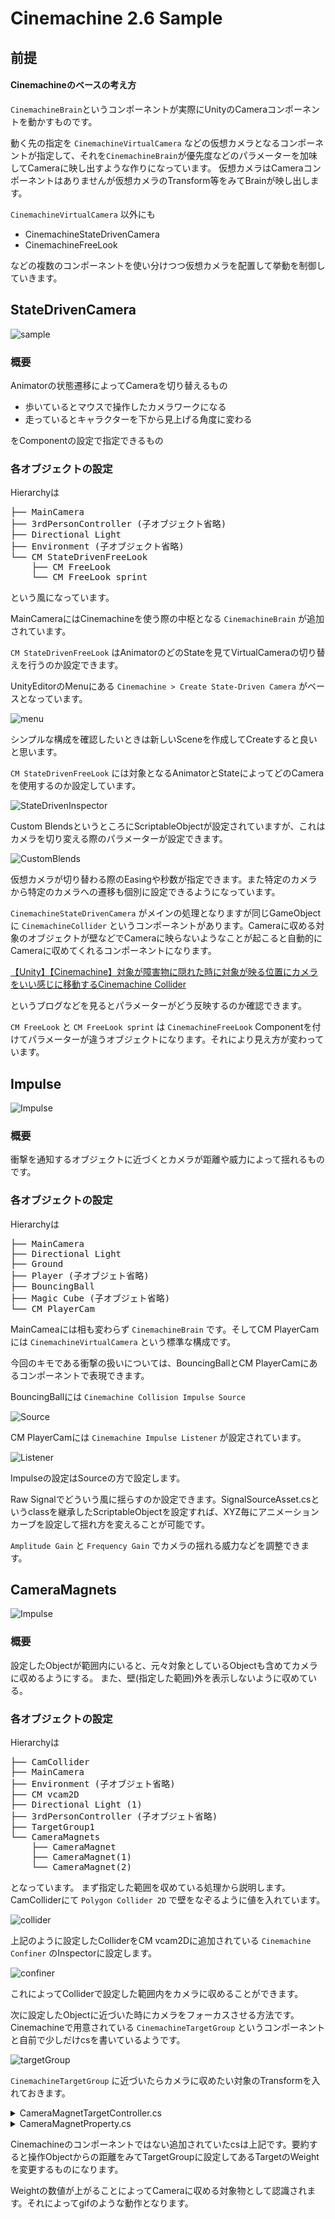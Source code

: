 # Cinemachine 2.6 Sample

## 前提

#### Cinemachineのベースの考え方

`CinemachineBrain`というコンポーネントが実際にUnityのCameraコンポーネントを動かすものです。

動く先の指定を `CinemachineVirtualCamera` などの仮想カメラとなるコンポーネントが指定して、それを`CinemachineBrain`が優先度などのパラメーターを加味してCameraに映し出すような作りになっています。
仮想カメラはCameraコンポーネントはありませんが仮想カメラのTransform等をみてBrainが映し出します。

`CinemachineVirtualCamera` 以外にも
- CinemachineStateDrivenCamera
- CinemachineFreeLook

などの複数のコンポーネントを使い分けつつ仮想カメラを配置して挙動を制御していきます。

## StateDrivenCamera

![sample](./resource/StateDrivenCamera/StateDrivenCamera.gif)

### 概要
Animatorの状態遷移によってCameraを切り替えるもの

- 歩いているとマウスで操作したカメラワークになる
- 走っているとキャラクターを下から見上げる角度に変わる

をComponentの設定で指定できるもの

### 各オブジェクトの設定

Hierarchyは

<pre>
├── MainCamera
├── 3rdPersonController (子オブジェクト省略)
├── Directional Light
├── Environment (子オブジェクト省略)
└── CM StateDrivenFreeLook
    ├── CM FreeLook
    └── CM FreeLook sprint
</pre>

という風になっています。

MainCameraにはCinemachineを使う際の中枢となる `CinemachineBrain` が追加されています。

`CM StateDrivenFreeLook` はAnimatorのどのStateを見てVirtualCameraの切り替えを行うのか設定できます。

UnityEditorのMenuにある `Cinemachine > Create State-Driven Camera` がベースとなっています。

![menu](./resource/StateDrivenCamera/menu.jpg)

シンプルな構成を確認したいときは新しいSceneを作成してCreateすると良いと思います。

`CM StateDrivenFreeLook` には対象となるAnimatorとStateによってどのCameraを使用するのか設定しています。

![StateDrivenInspector](./resource/StateDrivenCamera/StateDrivenInspector.jpg)

Custom BlendsというところにScriptableObjectが設定されていますが、これはカメラを切り変える際のパラメーターが設定できます。

![CustomBlends](./resource/StateDrivenCamera/CustomBlends.jpg)

仮想カメラが切り替わる際のEasingや秒数が指定できます。また特定のカメラから特定のカメラへの遷移も個別に設定できるようになっています。

`CinemachineStateDrivenCamera` がメインの処理となりますが同じGameObjectに `CinemachineCollider` というコンポーネントがあります。Cameraに収める対象のオブジェクトが壁などでCameraに映らないようなことが起こると自動的にCameraに収めてくれるコンポーネントになります。

[【Unity】【Cinemachine】対象が障害物に隠れた時に対象が映る位置にカメラをいい感じに移動するCinemachine Collider](https://light11.hatenadiary.com/entry/2019/07/25/200547)

というブログなどを見るとパラメーターがどう反映するのか確認できます。

`CM FreeLook` と `CM FreeLook sprint` は `CinemachineFreeLook` Componentを付けてパラメーターが違うオブジェクトになります。それにより見え方が変わっています。

## Impulse

![Impulse](./resource/Impulse/Impulse.gif)

### 概要

衝撃を通知するオブジェクトに近づくとカメラが距離や威力によって揺れるものです。

### 各オブジェクトの設定

Hierarchyは

<pre>
├── MainCamera
├── Directional Light
├── Ground
├── Player (子オブジェト省略)
├── BouncingBall
├── Magic Cube (子オブジェト省略)
└── CM PlayerCam
</pre>

MainCameaには相も変わらず `CinemachineBrain` です。そしてCM PlayerCam には `CinemachineVirtualCamera` という標準な構成です。

今回のキモである衝撃の扱いについては、BouncingBallとCM PlayerCamにあるコンポーネントで表現できます。

BouncingBallには `Cinemachine Collision Impulse Source`

![Source](./resource/Impulse/Source.jpg)

CM PlayerCamには `Cinemachine Impulse Listener` が設定されています。

![Listener](./resource/Impulse/Listener.jpg)

Impulseの設定はSourceの方で設定します。

Raw Signalでどういう風に揺らすのか設定できます。SignalSourceAsset.csというclassを継承したScriptableObjectを設定すれば、XYZ毎にアニメーションカーブを設定して揺れ方を変えることが可能です。

`Amplitude Gain` と `Frequency Gain` でカメラの揺れる威力などを調整できます。

## CameraMagnets

![Impulse](./resource/CameraMagnets/CameraMagnets.gif)

### 概要

設定したObjectが範囲内にいると、元々対象としているObjectも含めてカメラに収めるようにする。
また、壁(指定した範囲)外を表示しないように収めている。

### 各オブジェクトの設定

Hierarchyは

<pre>
├── CamCollider
├── MainCamera
├── Environment (子オブジェト省略)
├── CM vcam2D
├── Directional Light (1)
├── 3rdPersonController (子オブジェト省略)
├── TargetGroup1
└── CameraMagnets
    ├── CameraMagnet
    ├── CameraMagnet(1)
    └── CameraMagnet(2)
</pre>

となっています。
まず指定した範囲を収めている処理から説明します。
CamColliderにて `Polygon Collider 2D` で壁をなぞるように値を入れています。

![collider](./resource/CameraMagnets/collider.jpg)

上記のように設定したColliderをCM vcam2Dに追加されている `Cinemachine Confiner` のInspectorに設定します。

![confiner](./resource/CameraMagnets/confiner.jpg)


これによってColliderで設定した範囲内をカメラに収めることができます。

次に設定したObjectに近づいた時にカメラをフォーカスさせる方法です。
Cinemachineで用意されている `CinemachineTargetGroup` というコンポーネントと自前で少しだけcsを書いているようです。

![targetGroup](./resource/CameraMagnets/targetgroup.jpg)

`CinemachineTargetGroup` に近づいたらカメラに収めたい対象のTransformを入れておきます。

<details><summary>CameraMagnetTargetController.cs</summary><div>

```
using System.Collections;
using System.Collections.Generic;
using Cinemachine;
using UnityEngine;

public class CameraMagnetTargetController : MonoBehaviour
{
    public CinemachineTargetGroup targetGroup;

    private int playerIndex;
    private CameraMagnetProperty[] cameraMagnets;
    // Start is called before the first frame update
    void Start()
    {
        cameraMagnets = GetComponentsInChildren<CameraMagnetProperty>();
        playerIndex = 0;
    }

    // Update is called once per frame
    void Update()
    {
        for (int i = 1; i < targetGroup.m_Targets.Length; ++i)
        {
            float distance = (targetGroup.m_Targets[playerIndex].target.position - 
                              targetGroup.m_Targets[i].target.position).magnitude;
            if (distance < cameraMagnets[i-1].Proximity)
            {
                targetGroup.m_Targets[i].weight = cameraMagnets[i-1].MagnetStrength * 
                                                  (1 - (distance / cameraMagnets[i-1].Proximity));
            }
            else
            {
                targetGroup.m_Targets[i].weight = 0;
            }
        }
    }
}
```

</div></details>

<details><summary>CameraMagnetProperty.cs</summary><div>

```
using System.Collections;
using System.Collections.Generic;
using UnityEngine;

[ExecuteInEditMode]
public class CameraMagnetProperty : MonoBehaviour
{
    [Range(0.1f, 50.0f)]
    public float MagnetStrength = 5.0f;
    
    [Range(0.1f, 50.0f)]
    public float Proximity = 5.0f;

    public Transform ProximityVisualization;

    [HideInInspector] public Transform myTransform;

    void Start()
    {
        myTransform = transform;
    }
    void Update()
    {
        if (ProximityVisualization != null)
            ProximityVisualization.localScale = new Vector3(Proximity * 2.0f, Proximity * 2.0f, 1);
    }
}
```

</div></details>

Cinemachineのコンポーネントではない追加されていたcsは上記です。要約すると操作Objectからの距離をみてTargetGroupに設定してあるTargetのWeightを変更するものになります。

Weightの数値が上がることによってCameraに収める対象物として認識されます。それによってgifのような動作となります。